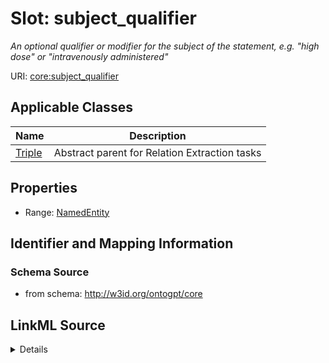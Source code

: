 # Slot: subject_qualifier
_An optional qualifier or modifier for the subject of the statement, e.g. "high dose" or "intravenously administered"_


URI: [core:subject_qualifier](http://w3id.org/ontogpt/core/subject_qualifier)



<!-- no inheritance hierarchy -->




## Applicable Classes

| Name | Description |
| --- | --- |
[Triple](Triple.md) | Abstract parent for Relation Extraction tasks






## Properties

* Range: [NamedEntity](NamedEntity.md)







## Identifier and Mapping Information







### Schema Source


* from schema: http://w3id.org/ontogpt/core




## LinkML Source

<details>
```yaml
name: subject_qualifier
description: An optional qualifier or modifier for the subject of the statement, e.g.
  "high dose" or "intravenously administered"
from_schema: http://w3id.org/ontogpt/core
rank: 1000
alias: subject_qualifier
owner: Triple
domain_of:
- Triple
range: NamedEntity

```
</details>